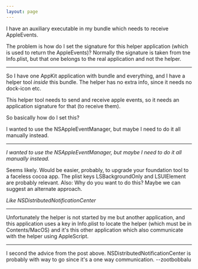 ```yaml
---
layout: page
---
```


I have an auxiliary executable in my bundle which needs to receive AppleEvents.

The problem is how do I set the signature for this helper application (which is used to return the AppleEvents)? Normally the signature is taken from tne Info.plist, but that one belongs to the real application and not the helper.

----

So I have one AppKit application with bundle and everything, and I have a helper tool _inside_ this bundle. The helper has no extra info, since it needs no dock-icon etc.

This helper tool needs to send and receive apple events, so it needs an application signature for that (to receive them).

So basically how do I set this?

I wanted to use the NSAppleEventManager, but maybe I need to do it all manually instead.

----

*I wanted to use the NSAppleEventManager, but maybe I need to do it all manually instead.*

Seems likely.  Would be easier, probably, to upgrade your foundation tool to a faceless cocoa app.  The plist keys LSBackgroundOnly and LSUIElement are probably relevant.  Also: Why do you want to do this?  Maybe we can suggest an alternate approach.

*Like NSDistributedNotificationCenter*

----

Unfortunately the helper is not started by me but another application, and this application uses a key in Info.plist to locate the helper (which must be in Contents/MacOS) and it's this other application which also communicate with the helper using AppleScript.

----

I second the advice from the post above. NSDistributedNotificationCenter is probably with way to go since it's a one way communication. --zootbobbalu
